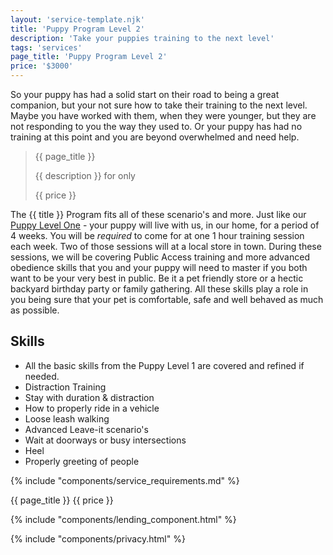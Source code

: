 ```yaml
---
layout: 'service-template.njk'
title: 'Puppy Program Level 2'
description: 'Take your puppies training to the next level'
tags: 'services'
page_title: 'Puppy Program Level 2'
price: '$3000'
---
```


So your puppy has had a solid start on their road to being a great companion, but your not sure how to take their training to the next level. Maybe you have worked with them, when they were younger, but they are not responding to you the way they used to. Or your puppy has had no training at this point and you are beyond overwhelmed and need help.

> {{ page_title }}
>
> {{ description }} for only
>
> {{ price }}

The {{ title }} Program fits all of these scenario's and more. Just like our [Puppy Level One](/services/puppy-level-1-program "Puppy Level One Program") - your puppy will live with us, in our home, for a period of 4 weeks. You will be _required_ to come for at one 1 hour training session each week. Two of those sessions will at a local store in town. During these sessions, we will be covering Public Access training and more advanced obedience skills that you and your puppy will need to master if you both want to be your very best in public. Be it a pet friendly store or a hectic backyard birthday party or family gathering. All these skills play a role in you being sure that your pet is comfortable, safe and well behaved as much as possible.

## Skills
- All the basic skills from the Puppy Level 1 are covered and refined if needed.
- Distraction Training
- Stay with duration & distraction
- How to properly ride in a vehicle
- Loose leash walking
- Advanced Leave-it scenario's
- Wait at doorways or busy intersections
- Heel
- Properly greeting of people

{% include "components/service_requirements.md" %}

{{ page_title }} {{ price }}

{% include "components/lending_component.html" %}

{% include "components/privacy.html" %}
